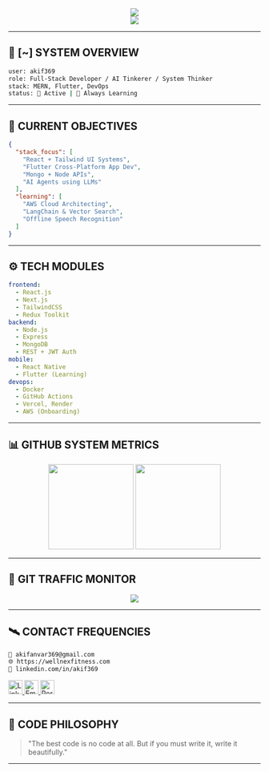 <!-- Profile Interface -->
<div align="center">
  <img src="https://readme-typing-svg.herokuapp.com/?lines=Akif+Anvar%20%3A%20System+Online...;Full-Stack+Developer+%7C+AI+Explorer;Initiating+Code...&center=true&width=500&height=40&color=6E40C9&font=Fira%20Code&size=20" />
</div>

<div align="center">
  <img src="https://komarev.com/ghpvc/?username=akif369&label=Incoming%20Scans&color=64c6f3&style=flat-square" />
</div>

---

## 🧬 [~] SYSTEM OVERVIEW

```sh
user: akif369
role: Full-Stack Developer / AI Tinkerer / System Thinker
stack: MERN, Flutter, DevOps
status: 🚀 Active | 🧠 Always Learning
```

---

## 🧠 CURRENT OBJECTIVES

```json
{
  "stack_focus": [
    "React + Tailwind UI Systems",
    "Flutter Cross-Platform App Dev",
    "Mongo + Node APIs",
    "AI Agents using LLMs"
  ],
  "learning": [
    "AWS Cloud Architecting",
    "LangChain & Vector Search",
    "Offline Speech Recognition"
  ]
}
```

---

## ⚙️ TECH MODULES

```yaml
frontend:
  - React.js
  - Next.js
  - TailwindCSS
  - Redux Toolkit
backend:
  - Node.js
  - Express
  - MongoDB
  - REST + JWT Auth
mobile:
  - React Native
  - Flutter (Learning)
devops:
  - Docker
  - GitHub Actions
  - Vercel, Render
  - AWS (Onboarding)
```

---

## 📊 GITHUB SYSTEM METRICS

<p align="center">
  <img src="https://github-readme-stats.vercel.app/api?username=akif369&show_icons=true&theme=tokyonight&hide_border=true" height="170" />
  <img src="https://github-readme-stats.vercel.app/api/top-langs/?username=akif369&layout=compact&theme=tokyonight&hide_border=true" height="170" />
</p>

---

## 🔄 GIT TRAFFIC MONITOR

<p align="center">
  <img src="https://github-readme-activity-graph.vercel.app/graph?username=akif369&bg_color=1a1a1a&color=64c6f3&line=915EFF&point=FFFFFF&area=true&hide_border=true" />
</p>

---

## 🛰 CONTACT FREQUENCIES

```sh
📧 akifanvar369@gmail.com
🌐 https://wellnexfitness.com
🔗 linkedin.com/in/akif369
```

<p align="left">
  <a href="https://linkedin.com/in/akif369" target="_blank">
    <img alt="LinkedIn" src="https://cdn-icons-png.flaticon.com/512/174/174857.png" height="28" />
  </a>
  <a href="mailto:akifanvar369@gmail.com">
    <img alt="Email" src="https://cdn-icons-png.flaticon.com/512/732/732200.png" height="28" />
  </a>
  <a href="https://wellnexfitness.com" target="_blank">
    <img alt="Portfolio" src="https://cdn-icons-png.flaticon.com/512/841/841364.png" height="28" />
  </a>
</p>

---

## 📜 CODE PHILOSOPHY

> "The best code is no code at all. But if you must write it, write it beautifully."

---

<!-- Terminal aesthetic ends -->

